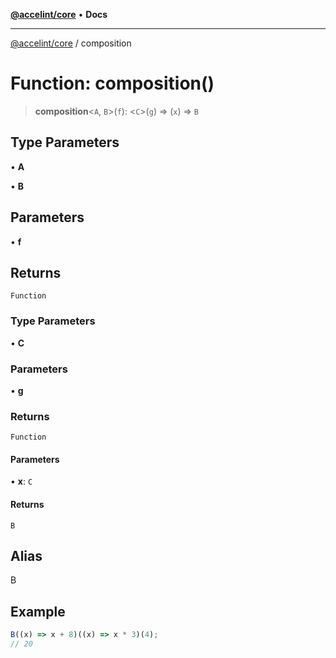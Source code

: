 [**@accelint/core**](../README.md) • **Docs**

***

[@accelint/core](../README.md) / composition

# Function: composition()

> **composition**\<`A`, `B`\>(`f`): \<`C`\>(`g`) => (`x`) => `B`

## Type Parameters

• **A**

• **B**

## Parameters

• **f**

## Returns

`Function`

### Type Parameters

• **C**

### Parameters

• **g**

### Returns

`Function`

#### Parameters

• **x**: `C`

#### Returns

`B`

## Alias

B

## Example

```ts
B((x) => x + 8)((x) => x * 3)(4);
// 20
```
